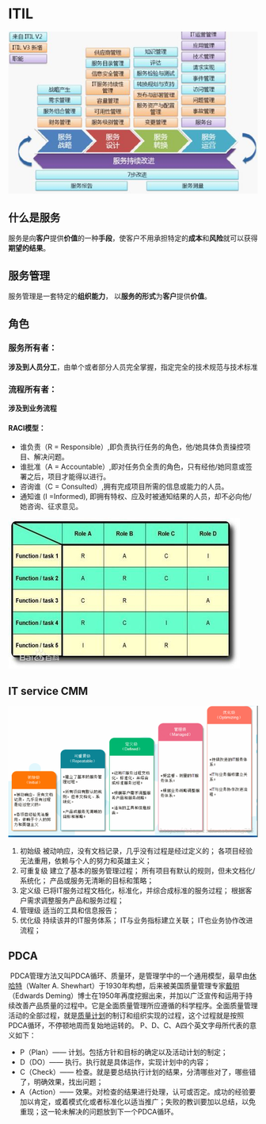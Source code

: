 # ITIL

![ITIL服务管理](../images/ITIL_service.jpg)

## 什么是服务

服务是向**客户**提供**价值**的一种**手段**，使客户不用承担特定的**成本**和**风险**就可以获得**期望的结果**。

## 服务管理

服务管理是一套特定的**组织能力**， 以**服务的形式**为**客户**提供**价值**。

## 角色

### 服务所有者：

**涉及到人员分工**，由单个或者部分人员完全掌握，指定完全的技术规范与技术标准

### 流程所有者：

**涉及到业务流程**

#### RACI模型：

- 谁负责（R = Responsible）,即负责执行任务的角色，他/她具体负责操控项目、解决问题。
- 谁批准（A = Accountable）,即对任务负全责的角色，只有经他/她同意或签署之后，项目才能得以进行。
- 咨询谁（C = Consulted）,拥有完成项目所需的信息或能力的人员。
- 通知谁 (I =Informed), 即拥有特权、应及时被通知结果的人员，却不必向他/她咨询、征求意见。

![RACI图](../images/RACI.jpg)

##  IT service CMM

![CMM等级](../images/IT_service_CMM.png)

1. 初始级 
   被动响应，没有文档记录，几乎没有过程是经过定义的； 
   各项目经验无法重用，依赖与个人的努力和英雄主义；
2. 可重复级 
   建立了基本的服务管理过程； 
   所有项目有默认的规则，但未文档化/系统化； 
   产品或服务无清晰的目标和策略；
3. 定义级 
   已将IT服务过程文档化，标准化，并综合成标准的服务过程； 
   根据客户需求调整服务产品和服务过程；
4. 管理级 
   适当的工具和信息报告；
5. 优化级 
   持续该井的IT服务体系； 
   IT与业务指标建立关联； 
   IT也业务协作改进流程；



## PDCA

​	PDCA管理方法又叫PDCA循环、质量环，是管理学中的一个通用模型，最早由[休哈特](https://www.baidu.com/s?wd=%E4%BC%91%E5%93%88%E7%89%B9&tn=SE_PcZhidaonwhc_ngpagmjz&rsv_dl=gh_pc_zhidao)（Walter A. Shewhart）于1930年构想，后来被美国质量管理专家[戴明](https://www.baidu.com/s?wd=%E6%88%B4%E6%98%8E&tn=SE_PcZhidaonwhc_ngpagmjz&rsv_dl=gh_pc_zhidao)（Edwards Deming）博士在1950年再度挖掘出来，并加以广泛宣传和运用于持续改善产品质量的过程中。它是全面质量管理所应遵循的科学程序。全面质量管理活动的全部过程，就是[质量计划](https://www.baidu.com/s?wd=%E8%B4%A8%E9%87%8F%E8%AE%A1%E5%88%92&tn=SE_PcZhidaonwhc_ngpagmjz&rsv_dl=gh_pc_zhidao)的制订和组织实现的过程，这个过程就是按照PDCA循环，不停顿地周而复始地运转的。
P、D、C、A四个英文字母所代表的意义如下： 　　

- P（Plan）——  计划。包括方针和目标的确定以及活动计划的制定； 　
-  D（DO）——  执行。执行就是具体运作，实现计划中的内容； 　　
-  C（Check）——  检查。就是要总结执行计划的结果，分清哪些对了，哪些错了，明确效果，找出问题；
- A（Action）——  效果。对检查的结果进行处理，认可或否定。成功的经验要加以肯定，或着模式化或者标准化以适当推广；失败的教训要加以总结，以免重现；这一轮未解决的问题放到下一个PDCA循环。
